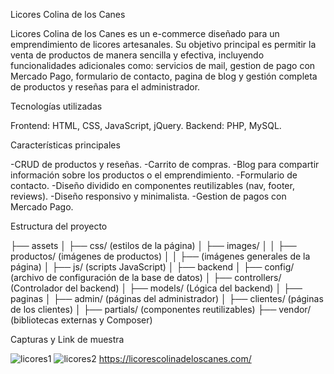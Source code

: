Licores Colina de los Canes

Licores Colina de los Canes es un e-commerce diseñado para un emprendimiento de licores artesanales. Su objetivo principal es permitir la venta de productos de manera sencilla y efectiva, incluyendo funcionalidades adicionales como: servicios de mail, gestion de pago con Mercado Pago, formulario de contacto, pagina de blog y gestión completa de productos y reseñas para el administrador.

Tecnologías utilizadas

Frontend: HTML, CSS, JavaScript, jQuery.
Backend: PHP, MySQL.

Características principales

-CRUD de productos y reseñas.
-Carrito de compras.
-Blog para compartir información sobre los productos o el emprendimiento.
-Formulario de contacto.
-Diseño dividido en componentes reutilizables (nav, footer, reviews).
-Diseño responsivo y minimalista.
-Gestion de pagos con Mercado Pago.

Estructura del proyecto

├── assets
│   ├── css/ (estilos de la página)
│   ├── images/
│   │   ├── productos/ (imágenes de productos)
│   │   ├──  (imágenes generales de la página)
│   ├── js/ (scripts JavaScript)
│
├── backend
│   ├── config/ (archivo de configuración de la base de datos)
│   ├── controllers/ (Controlador del backend)
│   ├── models/ (Lógica del backend)
│
├── paginas
│   ├── admin/ (páginas del administrador)
│   ├── clientes/ (páginas de los clientes)
│
├── partials/ (componentes reutilizables)
├── vendor/ (bibliotecas externas y Composer)

Capturas y Link de muestra

![licores1](https://github.com/user-attachments/assets/5c46ce4c-a237-4f2b-b585-0c4288f12caf)
![licores2](https://github.com/user-attachments/assets/02c28453-a02a-43f1-8dee-c1761167b1e8)
https://licorescolinadeloscanes.com/

